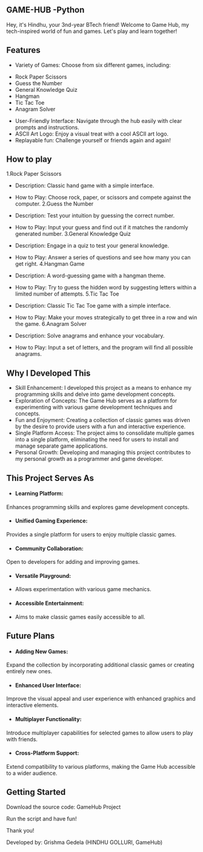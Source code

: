 ## GAME-HUB    -Python

Hey, it's Hindhu, your 3nd-year BTech friend! Welcome to Game Hub, my tech-inspired world of fun and games. Let's play and learn together!

## Features
* Variety of Games: Choose from six different games, including:
+ Rock Paper Scissors
+ Guess the Number
+ General Knowledge Quiz
+ Hangman
+ Tic Tac Toe
+ Anagram Solver


* User-Friendly Interface:
Navigate through the hub easily with clear prompts and instructions.
* ASCII Art Logo: 
Enjoy a visual treat with a cool ASCII art logo.
* Replayable fun:
Challenge yourself or friends again and again!

## How to play
1.Rock Paper Scissors

* Description: 
Classic hand game with a simple interface.
* How to Play: 
Choose rock, paper, or scissors and compete against the computer.
2.Guess the Number

* Description:
Test your intuition by guessing the correct number.
* How to Play:
Input your guess and find out if it matches the randomly generated number.
3.General Knowledge Quiz

* Description:
Engage in a quiz to test your general knowledge.
* How to Play: 
Answer a series of questions and see how many you can get right.
4.Hangman Game

* Description: 
A word-guessing game with a hangman theme.
* How to Play:
Try to guess the hidden word by suggesting letters within a limited number of attempts.
5.Tic Tac Toe

* Description:
Classic Tic Tac Toe game with a simple interface.
* How to Play:
Make your moves strategically to get three in a row and win the game.
6.Anagram Solver

* Description:
Solve anagrams and enhance your vocabulary.
* How to Play:
Input a set of letters, and the program will find all possible anagrams.

## Why I Developed This
* Skill Enhancement: 
I developed this project as a means to enhance my programming skills and delve into game development concepts.
* Exploration of Concepts: 
The Game Hub serves as a platform for experimenting with various game development techniques and concepts.
* Fun and Enjoyment:
Creating a collection of classic games was driven by the desire to provide users with a fun and interactive experience.
* Single Platform Access: 
The project aims to consolidate multiple games into a single platform, eliminating the need for users to install and manage separate game applications.
* Personal Growth: 
Developing and managing this project contributes to my personal growth as a programmer and game developer.

## This Project Serves As
* #### Learning Platform:
Enhances programming skills and explores game development concepts.
* #### Unified Gaming Experience:
Provides a single platform for users to enjoy multiple classic games.
* #### Community Collaboration: 
Open to developers for adding and improving games.
* ####  Versatile Playground:
* Allows experimentation with various game mechanics.
* #### Accessible Entertainment:
* Aims to make classic games easily accessible to all.

## Future Plans
*  #### Adding New Games: 
Expand the collection by incorporating additional classic games or creating entirely new ones.
* #### Enhanced User Interface:
Improve the visual appeal and user experience with enhanced graphics and interactive elements.
* #### Multiplayer Functionality:
Introduce multiplayer capabilities for selected games to allow users to play with friends.
* #### Cross-Platform Support:
Extend compatibility to various platforms, making the Game Hub accessible to a wider audience.

  
## Getting Started

Download the source code: GameHub Project

Run the script and have fun!

Thank you!

Developed by: Grishma Gedela (HINDHU GOLLURI, GameHub)
